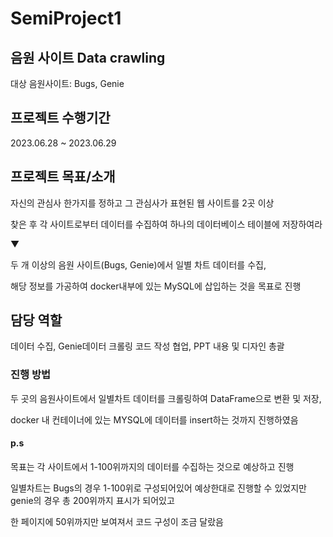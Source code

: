 # SemiProject1

## 음원 사이트 Data crawling

대상 음원사이트: Bugs, Genie

## 프로젝트 수행기간

2023.06.28 ~ 2023.06.29

## 프로젝트 목표/소개


자신의 관심사 한가지를 정하고 그 관심사가 표현된 웹 사이트를 2곳 이상

찾은 후 각 사이트로부터 데이터를 수집하여 하나의 데이터베이스 테이블에 저장하여라

▼

두 개 이상의 음원 사이트(Bugs, Genie)에서 일별 차트 데이터를 수집,

해당 정보를 가공하여 docker내부에 있는 MySQL에 삽입하는 것을 목표로 진행


## 담당 역할

데이터 수집, Genie데이터 크롤링 코드 작성 협업, PPT 내용 및 디자인 총괄

### 진행 방법

두 곳의 음원사이트에서 일별차트 데이터를 크롤링하여 DataFrame으로 변환 및 저장,

docker 내 컨테이너에 있는 MYSQL에 데이터를 insert하는 것까지 진행하였음

#### p.s 

목표는 각 사이트에서 1-100위까지의 데이터를 수집하는 것으로 예상하고 진행

일별차트는 Bugs의 경우 1-100위로 구성되어있어 예상한대로 진행할 수 있었지만 genie의 경우 총 200위까지 표시가 되어있고

한 페이지에 50위까지만 보여져서 코드 구성이 조금 달랐음

